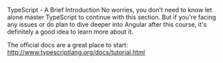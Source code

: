 TypeScript - A Brief Introduction
No worries, you don't need to know let alone master TypeScript to continue with this section. But if you're facing any issues or do plan to dive deeper into Angular after this course, it's definitely a good idea to learn more about it.

The official docs are a great place to start: http://www.typescriptlang.org/docs/tutorial.html
